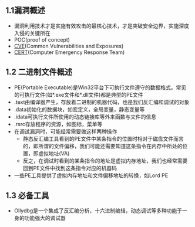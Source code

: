 ## 1.1漏洞概述

- 漏洞利用技术才是实施有效攻击的最核心技术，才是突破安全边界，实施深度入侵的关键所在
- POC(proof of concept)
-  [CVE](#http://cve.mitre.org/)(Common Vulnerabilities and Exposures)
- [CERT](#http://www.cert.org/)(Computer Emergency Response Team)

## 1.2 二进制文件概述

- PE(Portable Executable)是Win32平台下可执行文件遵守的数据格式。常见的可执行文件(如\*.exe文件和\*.dll文件)都是典型的PE文件
- .text由编译器产生，存放着二进制的机器代码，也是我们反汇编和调试的对象
- .data初始化的数据块，如宏定义，全局变量，静态变量等
- .idata可执行文件所使用的动态链接库等外来函数与文件的信息
- .rsrc存放程序的资源，如图标，菜单等
- 在调试漏洞时，可能经常需要做这样两种操作
  - 静态反汇编工具看到的PE文件中某条指令的位置时相对于磁盘文件而言的，即所谓的文件偏移，我们可能还需要知道这条指令在内存中所处的位置，即虚拟地址(VA)
  - 反之，在调试时看到的某条指令的地址是虚拟内存地址，我们也经常需要回到PE文件中找到这条指令对应的机器码
- 一些PE工具提供了虚拟内存地址和文件偏移地址的转换，如Lord PE

## 1.3 必备工具

- Ollydbg是一个集成了反汇编分析，十六进制编辑，动态调试等多种功能于一身的功能强大的调试器

